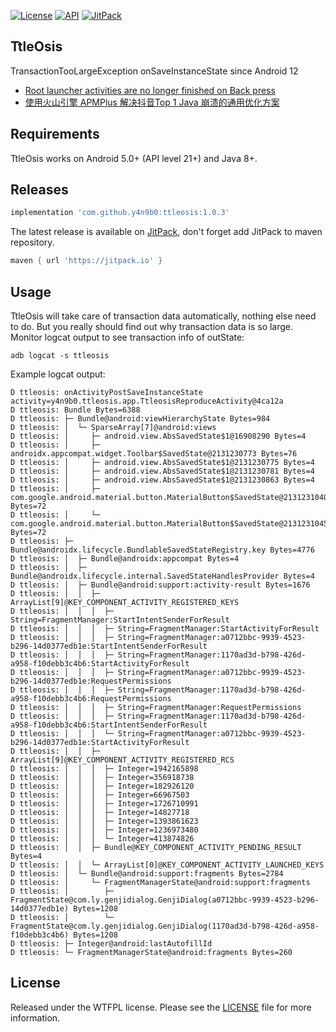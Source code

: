 [![License](https://img.shields.io/badge/License-WTFPL-blue.svg)](https://github.com/y4n9b0/ttleosis/blob/master/LICENSE)
[![API](https://img.shields.io/badge/API-21%2B-blue.svg)](https://developer.android.com/about/versions/android-5.0.html)
[![JitPack](https://jitpack.io/v/y4n9b0/ttleosis.svg)](https://jitpack.io/#y4n9b0/ttleosis)

TtleOsis
--------
TransactionTooLargeException onSaveInstanceState since Android 12

* [Root launcher activities are no longer finished on Back press](https://developer.android.google.cn/about/versions/12/behavior-changes-all#back-press)
* [使用火山引擎 APMPlus 解决抖音Top 1 Java 崩溃的通用优化方案](https://juejin.cn/post/7306388118914973734?searchId=20240319120438D5D8E326DA58837413A9)

Requirements
--------
TtleOsis works on Android 5.0+ (API level 21+) and Java 8+.

Releases
--------
```groovy
implementation 'com.github.y4n9b0:ttleosis:1.0.3'
```

The latest release is available on [JitPack](https://jitpack.io/#y4n9b0/ttleosis),
don't forget add JitPack to maven repository.
```groovy
maven { url 'https://jitpack.io' }
```

Usage
--------
TtleOsis will take care of transaction data automatically, nothing else need to do.
But you really should find out why transaction data is so large.
Monitor logcat output to see transaction info of outState:
```shell
adb logcat -s ttleosis
```

Example logcat output:
```text
D ttleosis: onActivityPostSaveInstanceState activity=y4n9b0.ttleosis.app.TtleosisReproduceActivity@4ca12a
D ttleosis: Bundle Bytes=6388
D ttleosis: ├─ Bundle@android:viewHierarchyState Bytes=984
D ttleosis: │  └─ SparseArray[7]@android:views 
D ttleosis: │     ├─ android.view.AbsSavedState$1@16908290 Bytes=4
D ttleosis: │     ├─ androidx.appcompat.widget.Toolbar$SavedState@2131230773 Bytes=76
D ttleosis: │     ├─ android.view.AbsSavedState$1@2131230775 Bytes=4
D ttleosis: │     ├─ android.view.AbsSavedState$1@2131230781 Bytes=4
D ttleosis: │     ├─ android.view.AbsSavedState$1@2131230863 Bytes=4
D ttleosis: │     ├─ com.google.android.material.button.MaterialButton$SavedState@2131231040 Bytes=72
D ttleosis: │     └─ com.google.android.material.button.MaterialButton$SavedState@2131231045 Bytes=72
D ttleosis: ├─ Bundle@androidx.lifecycle.BundlableSavedStateRegistry.key Bytes=4776
D ttleosis: │  ├─ Bundle@androidx:appcompat Bytes=4
D ttleosis: │  ├─ Bundle@androidx.lifecycle.internal.SavedStateHandlesProvider Bytes=4
D ttleosis: │  ├─ Bundle@android:support:activity-result Bytes=1676
D ttleosis: │  │  ├─ ArrayList[9]@KEY_COMPONENT_ACTIVITY_REGISTERED_KEYS
D ttleosis: │  │  │  ├─ String=FragmentManager:StartIntentSenderForResult 
D ttleosis: │  │  │  ├─ String=FragmentManager:StartActivityForResult 
D ttleosis: │  │  │  ├─ String=FragmentManager:a0712bbc-9939-4523-b296-14d0377edb1e:StartIntentSenderForResult 
D ttleosis: │  │  │  ├─ String=FragmentManager:1170ad3d-b798-426d-a958-f10debb3c4b6:StartActivityForResult 
D ttleosis: │  │  │  ├─ String=FragmentManager:a0712bbc-9939-4523-b296-14d0377edb1e:RequestPermissions 
D ttleosis: │  │  │  ├─ String=FragmentManager:1170ad3d-b798-426d-a958-f10debb3c4b6:RequestPermissions 
D ttleosis: │  │  │  ├─ String=FragmentManager:RequestPermissions 
D ttleosis: │  │  │  ├─ String=FragmentManager:1170ad3d-b798-426d-a958-f10debb3c4b6:StartIntentSenderForResult 
D ttleosis: │  │  │  └─ String=FragmentManager:a0712bbc-9939-4523-b296-14d0377edb1e:StartActivityForResult 
D ttleosis: │  │  ├─ ArrayList[9]@KEY_COMPONENT_ACTIVITY_REGISTERED_RCS
D ttleosis: │  │  │  ├─ Integer=1942165898 
D ttleosis: │  │  │  ├─ Integer=356918738 
D ttleosis: │  │  │  ├─ Integer=182926120 
D ttleosis: │  │  │  ├─ Integer=66967503 
D ttleosis: │  │  │  ├─ Integer=1726710991 
D ttleosis: │  │  │  ├─ Integer=14827718 
D ttleosis: │  │  │  ├─ Integer=1393861623 
D ttleosis: │  │  │  ├─ Integer=1236973480 
D ttleosis: │  │  │  └─ Integer=413874826 
D ttleosis: │  │  ├─ Bundle@KEY_COMPONENT_ACTIVITY_PENDING_RESULT Bytes=4
D ttleosis: │  │  └─ ArrayList[0]@KEY_COMPONENT_ACTIVITY_LAUNCHED_KEYS
D ttleosis: │  └─ Bundle@android:support:fragments Bytes=2784
D ttleosis: │     └─ FragmentManagerState@android:support:fragments
D ttleosis: │        ├─ FragmentState@com.ly.genjidialog.GenjiDialog(a0712bbc-9939-4523-b296-14d0377edb1e) Bytes=1208
D ttleosis: │        └─ FragmentState@com.ly.genjidialog.GenjiDialog(1170ad3d-b798-426d-a958-f10debb3c4b6) Bytes=1208
D ttleosis: ├─ Integer@android:lastAutofillId 
D ttleosis: └─ FragmentManagerState@android:fragments Bytes=260
```

License
--------
Released under the WTFPL license. Please see the [LICENSE](https://github.com/y4n9b0/ttleosis/blob/master/LICENSE) file for more information.